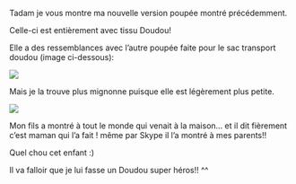 Tadam je vous montre ma nouvelle version poupée montré précédemment.

Celle-ci est entièrement avec tissu Doudou!

Elle a des ressemblances avec l’autre poupée faite pour le sac transport doudou (image ci-dessous):

![](p1180992.jpg)

Mais je la trouve plus mignonne puisque elle est légèrement plus petite.

![](poupee1.jpg)

Mon fils a montré à tout le monde qui venait à la maison… et il dit fièrement c’est maman qui l’a fait ! même par Skype il l’a montré à mes parents!!

Quel chou cet enfant :)

Il va falloir que je lui fasse un Doudou super héros!! ^^